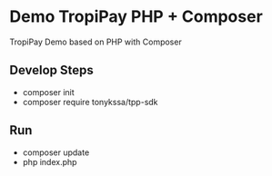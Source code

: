 # Demo TropiPay PHP + Composer
TropiPay Demo based on PHP with Composer

## Develop Steps
- composer init
- composer require tonykssa/tpp-sdk

## Run 
- composer update
- php index.php 